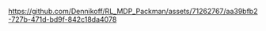 

https://github.com/Dennikoff/RL_MDP_Packman/assets/71262767/aa39bfb2-727b-471d-bd9f-842c18da4078

